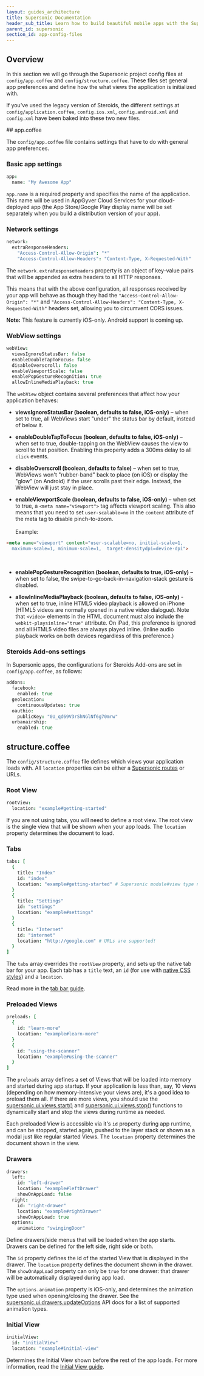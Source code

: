 ```yaml
---
layout: guides_architecture
title: Supersonic Documentation
header_sub_title: Learn how to build beautiful mobile apps with the Supersonic UI framework.
parent_id: supersonic
section_id: app-config-files
---
```

<section class="ag__docs__content">

<section class="docs-section" id="overview">

## Overview

In this section we will go through the Supersonic project config files at `config/app.coffee` and `config/structure.coffee`. These files set general app preferences and define how the what views the application is initialized with.

<p class="advanced-panel">
If you've used the legacy version of Steroids, the different settings at <code>config/application.coffee</code>, <code>config.ios.xml</code>, <code>config.android.xml</code> and <code>config.xml</code> have been baked into these two new files.
</p>

</section>

<section class="docs-section" id="app-coffee">
## app.coffee

The `config/app.coffee` file contains settings that have to do with general app preferences.

### Basic app settings
```coffeescript
app:
  name: "My Awesome App"
```

`app.name` is a required property and specifies the name of the application. This name will be used in AppGyver Cloud Services for your cloud-deployed app (the App Store/Google Play display name will be set separately when you build a distribution version of your app).

### Network settings
```coffeescript
network:
  extraResponseHeaders:
    "Access-Control-Allow-Origin": "*"
    "Access-Control-Allow-Headers": "Content-Type, X-Requested-With"
```

The `network.extraResponseHeaders` property is an object of key-value pairs that will be appended as extra headers to all HTTP responses.

This means that with the above configuration, all responses received by your app will behave as though they had the `"Access-Control-Allow-Origin": "*"` and `"Access-Control-Allow-Headers": "Content-Type, X-Requested-With"` headers set, allowing you to circumvent CORS issues.

<p class="advanced-panel">
<strong>Note:</strong> This feature is currently iOS-only. Android support is coming up.
</p>

### WebView settings
```coffeescript
webView:
  viewsIgnoreStatusBar: false
  enableDoubleTapToFocus: false
  disableOverscroll: false
  enableViewportScale: false
  enablePopGestureRecognition: true
  allowInlineMediaPlayback: true
```

The `webView` object contains several preferences that affect how your application behaves:

* **viewsIgnoreStatusBar (boolean, defaults to false, iOS-only)** – when set to true, all WebViews start "under" the status bar by default, instead of below it.

* **enableDoubleTapToFocus (boolean, defaults to false, iOS-only)** – when set to true, double-tapping on the WebView causes the view to scroll to that position. Enabling this property adds a 300ms delay to all `click` events.

* **disableOverscroll (boolean, defaults to false)** – when set to true, WebViews won't "rubber-band" back to place (on iOS) or display the "glow" (on Android) if the user scrolls past their edge. Instead, the WebView will just stay in place.

* **enableViewportScale (boolean, defaults to false, iOS-only)** – when set to true, a `<meta name="viewport">` tag affects viewport scaling. This also means that you need to set `user-scalable=no` in the `content` attribute of the meta tag to disable pinch-to-zoom. <br><br>Example:

```html
<meta name="viewport" content="user-scalable=no, initial-scale=1,
  maximum-scale=1, minimum-scale=1,  target-densitydpi=device-dpi">
```
<br>

* **enablePopGestureRecognition (boolean, defaults to true, iOS-only)** – when set to false, the swipe-to-go-back-in-navigation-stack gesture is disabled.

* **allowInlineMediaPlayback (boolean, defaults to false, iOS-only)** - when set to true, inline HTML5 video playback is allowed on iPhone (HTML5 videos are normally opened in a native video dialogue). Note that `<video>` elements in the HTML document must also include the `webkit-playsinline="true"` attribute. On iPad, this preference is ignored and all HTML5 video files are always played inline. (Inline audio playback works on both devices regardless of this preference.)


### Steroids Add-ons settings

In Supersonic apps, the configurations for Steroids Add-ons are set in `config/app.coffee`, as follows:

```coffeescript
addons:
  facebook:
    enabled: true
  geolocation:
    continuousUpdates: true
  oauthio:
    publicKey: "0U_qd69V3rShNGlNf6g70mrw"
  urbanairship:
    enabled: true
```

</section>

<section class="docs-section" id="structure-coffee">

## structure.coffee

The `config/structure.coffee` file defines which views your application loads with. All `location` properties can be either a [Supersonic routes](/supersonic/guides/navigation/) or URLs.

### Root View
```coffeescript
rootView:
  location: "example#getting-started"
```

If you are not using tabs, you will need to define a root view. The root view is the single view that will be shown when your app loads. The `location` property determines the document to load.

### Tabs
```coffeescript
tabs: [
  {
    title: "Index"
    id: "index"
    location: "example#getting-started" # Supersonic module#view type navigation
  }
  {
    title: "Settings"
    id: "settings"
    location: "example#settings"
  }
  {
    title: "Internet"
    id: "internet"
    location: "http://google.com" # URLs are supported!
  }
]
```

The `tabs` array overrides the `rootView` property, and sets up the native tab bar for your app. Each tab has a `title` text, an `id` (for use with [native CSS styles](/supersonic/guides/ui/styling-native-components)) and a `location`.

Read more in the [tab bar guide](/supersonic/guides/ui/native-components/tab-bar/).

### Preloaded Views

```coffeescript
preloads: [
  {
    id: "learn-more"
    location: "example#learn-more"
  }
  {
    id: "using-the-scanner"
    location: "example#using-the-scanner"
  }
]
```

The `preloads` array defines a set of Views that will be loaded into memory and started during app startup. If your application is less than, say, 10 views (depending on how memory-intensive your views are), it's a good idea to preload them all. If there are more views, you should use the [supersonic.ui.views.start()](/supersonic/api-reference/stable/supersonic/ui/views/start/) and [supersonic.ui.views.stop()](/supersonic/api-reference/stable/supersonic/ui/views/stop/) functions to dynamically start and stop the views during runtime as needed.

Each preloaded View is accessible via it's `id` property during app runtime, and can be stopped, started again, pushed to the layer stack or shown as a modal just like regular started Views. The `location` property determines the document shown in the view.

### Drawers

```coffeescript
drawers:
  left:
    id: "left-drawer"
    location: "example#leftDrawer"
    showOnAppLoad: false
  right:
    id: "right-drawer"
    location: "example#rightDrawer"
    showOnAppLoad: true
  options:
    animation: "swingingDoor"
```

Define drawers/side menus that will be loaded when the app starts. Drawers can be defined for the left side, right side or both.

The `id` property defines the id of the started View that is displayed in the drawer. The `location` property defines the document shown in the drawer. The `showOnAppLoad` property can only be `true` for one drawer: that drawer will be automatically displayed during app load.

The `options.animation` property is iOS-only, and determines the animation type used when opening/closing the drawer. See the [supersonic.ui.drawers.updateOptions](/supersonic/api-reference/stable/supersonic/ui/drawers/updateoptions) API docs for a list of supported animation types.

### Initial View

```coffeescript
initialView:
  id: "initialView"
  location: "example#initial-view"
```

Determines the Initial View shown before the rest of the app loads. For more information, read the [Initial View guide](/supersonic/guides/navigation/navigating-between-views/initial-view/).
</section>


</section>

